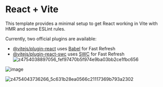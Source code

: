 # React + Vite

This template provides a minimal setup to get React working in Vite with HMR and some ESLint rules.

Currently, two official plugins are available:

- [@vitejs/plugin-react](https://github.com/vitejs/vite-plugin-react/blob/main/packages/plugin-react/README.md) uses [Babel](https://babeljs.io/) for Fast Refresh
- [@vitejs/plugin-react-swc](https://github.com/vitejs/vite-plugin-react-swc) uses [SWC](https://swc.rs/) for Fast Refresh
![z4754038897056_fef97470b5f974e9ba03bb2ce1fbc656](https://github.com/Haitoan1998/LyThuyetReduxAll/assets/127808962/ec4edcd4-bc32-42a0-be4e-2a3ac784b433)

![image](https://github.com/Haitoan1998/LyThuyetReduxAll/assets/127808962/4a700166-9f9b-4cd2-9e59-64797847ed05)

![z4754043736266_5c631b28ea0566c21117369b793a2302](https://github.com/Haitoan1998/LyThuyetReduxAll/assets/127808962/cb98de8a-94c7-4d25-8cb4-8f257e75939a)
